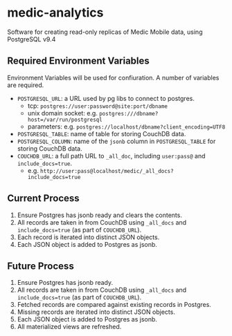 # medic-analytics
Software for creating read-only replicas of Medic Mobile data, using PostgreSQL v9.4

## Required Environment Variables

Environment Variables will be used for confiuration. A number of variables
are required.

* `POSTGRESQL_URL`: a URL used by pg libs to connect to postgres.
  * tcp: `postgres://user:password@site:port/dbname`
  * unix domain socket: e.g. `postgres:///dbname?host=/var/run/postgresql`
  * parameters: e.g. `postgres://localhost/dbname?client_encoding=UTF8`
* `POSTGRESQL_TABLE`: name of table for storing CouchDB data.
* `POSTGRESQL_COLUMN`: name of the `jsonb` column in `POSTGRESQL_TABLE` for
  storing CouchDB data.
* `COUCHDB_URL`: a full path URL to `_all_doc`, including `user:pass@` and `include_docs=true`.
  * e.g. `http://user:pass@localhost/medic/_all_docs?include_docs=true`

## Current Process

1. Ensure Postgres has jsonb ready and clears the contents.
1. All records are taken in from CouchDB using `_all_docs` and `include_docs=true` (as part of `COUCHDB_URL`).
1. Each record is iterated into distinct JSON objects.
1. Each JSON object is added to Postgres as jsonb.

## Future Process

1. Ensure Postgres has jsonb ready.
1. All records are taken in from CouchDB using `_all_docs` and `include_docs=true` (as part of `COUCHDB_URL`).
1. Fetched records are compared against existing records in Postgres.
1. Missing records are iterated into distinct JSON objects.
1. Each JSON object is added to Postgres as jsonb.
1. All materialized views are refreshed.
